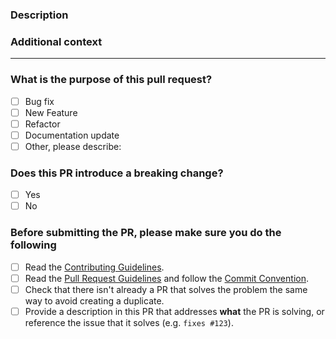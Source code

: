 <!-- Thank's for contributing! -->

### Description

<!-- Please insert your description here and provide info especially about the "what" this PR is solving -->

### Additional context

<!-- e.g. is there anything you'd like reviewers to focus on? -->

---

### What is the purpose of this pull request? <!-- (put an "X" next to an item e.g. "[ ] Bug fix" to "[X] Bug fix") -->

- [ ] Bug fix
- [ ] New Feature
- [ ] Refactor
- [ ] Documentation update
- [ ] Other, please describe:

### Does this PR introduce a breaking change? <!-- (check one) -->

- [ ] Yes
- [ ] No

<!-- If yes, please describe the impact and migration path for existing applications -->

### Before submitting the PR, please make sure you do the following

- [ ] Read the [Contributing Guidelines](https://github.com/n6ai/n6py/blob/main/.github/CONTRIBUTING.md).
- [ ] Read the [Pull Request Guidelines](https://github.com/n6ai/n6py/blob/main/.github/CONTRIBUTING.md#pull-request-guidelines) and follow the [Commit Convention](https://github.com/n6ai/n6py/blob/main/.github/COMMIT_CONVENTION.md).
- [ ] Check that there isn't already a PR that solves the problem the same way to avoid creating a duplicate.
- [ ] Provide a description in this PR that addresses **what** the PR is solving, or reference the issue that it solves (e.g. `fixes #123`).
